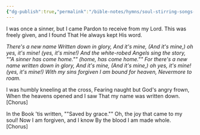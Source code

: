 ```yaml
---
{"dg-publish":true,"permalink":"/bible-notes/hymns/soul-stirring-songs-and-hymns/i-know-i-am-saved/","title":"I Know I Am Saved","created":"","updated":""}
---
```



I was once a sinner, but I came
Pardon to receive from my Lord.
This was freely given, and I found
That He always kept His word.

*There's a new name Written down in glory,
And it's mine, (And it's mine,)
oh yes, it's mine! (yes, it's mine!)
And the white-robed Angels sing the story,
""A sinner has come home."" (home, has come home.""
For there's a new name written down in glory,
And it's mine, (And it's mine,)
oh yes, it's mine! (yes, it's mine!)
With my sins forgiven I am bound for heaven,
Nevermore to roam.*

I was humbly kneeling at the cross,
Fearing naught but God's angry frown,
When the heavens opened and I saw
That my name was written down. [Chorus]

In the Book 'tis written, ""Saved by grace.""
Oh, the joy that came to my soul!
Now I am forgiven, and I know
By the blood I am made whole. [Chorus]